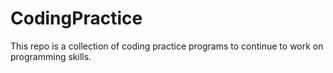 # CodingPractice

This repo is a collection of coding practice programs to continue to work on programming skills.
